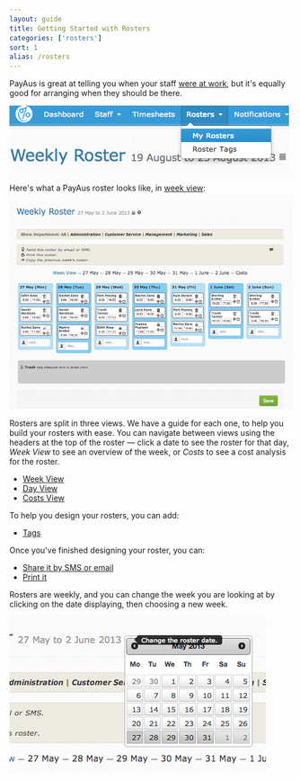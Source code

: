 ```yaml
---
layout: guide
title: Getting Started with Rosters
categories: ['rosters']
sort: 1
alias: /rosters
---
```


PayAus is great at telling you when your staff [were at work](../../timesheets/intro/), but it's equally good for arranging when they should be there.

![Rosters can be accessed from the main site navigation](/img/rosters/roster_nav.png)

Here's what a PayAus roster looks like, in [week view](../week/):

![A roster in week view](/img/rosters/week_view.png)

Rosters are split in three views. We have a guide for each one, to help you build your rosters with ease. You can navigate between views using the headers at the top of the roster &mdash; click a date to see the roster for that day, *Week View* to see an overview of the week, or *Costs* to see a cost analysis for the roster.

* [Week View](../week/)
* [Day View](../day/)
* [Costs View](../costs/)

To help you design your rosters, you can add:

* [Tags](../tags/)

Once you've finished designing your roster, you can:

* [Share it by SMS or email](../sms/)
* [Print it](../printing/)

Rosters are weekly, and you can change the week you are looking at by clicking on the date displaying, then choosing a new week.

![Changing a roster's date](/img/rosters/datepicker.png)